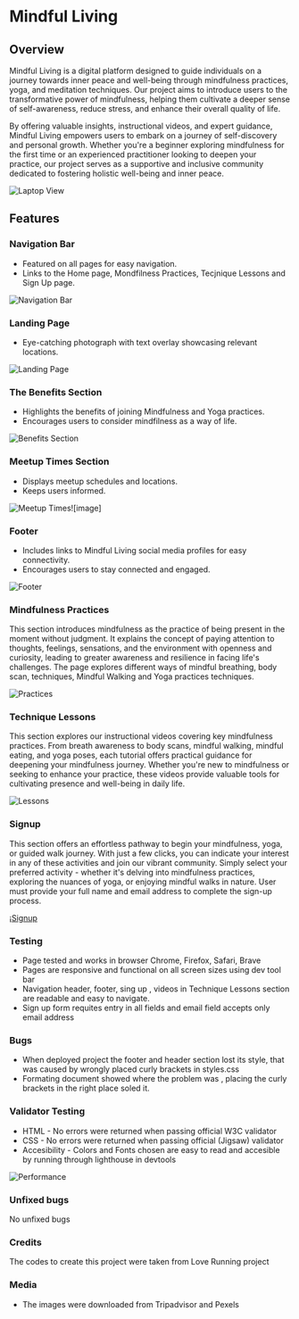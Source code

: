 # Mindful Living

## Overview
Mindful Living is a digital platform designed to guide individuals on a journey towards inner peace and well-being through mindfulness practices, yoga, and meditation techniques. Our project aims to introduce users to the transformative power of mindfulness, helping them cultivate a deeper sense of self-awareness, reduce stress, and enhance their overall quality of life.

By offering valuable insights, instructional videos, and expert guidance, Mindful Living empowers users to embark on a journey of self-discovery and personal growth. Whether you're a beginner exploring mindfulness for the first time or an experienced practitioner looking to deepen your practice, our project serves as a supportive and inclusive community dedicated to fostering holistic well-being and inner peace.


![Laptop View](https://github.com/alexkalisz/Mindful-Living/blob/main/display.png?raw=true)


## Features

### Navigation Bar
- Featured on all pages for easy navigation.
- Links to the Home page, Mondfilness Practices, Tecjnique Lessons and Sign Up page.

![Navigation Bar](https://github.com/alexkalisz/Mindful-Living/blob/main/navigation%20bar.png)

### Landing Page
- Eye-catching photograph with text overlay showcasing relevant locations.

![Landing Page](https://github.com/alexkalisz/Mindful-Living/blob/main/landing%20image.png)  

### The Benefits Section
- Highlights the benefits of joining Mindfulness and Yoga practices.
- Encourages users to consider mindfilness as a way of life.

![Benefits Section](https://github.com/alexkalisz/Mindful-Living/blob/main/Benefits%20Section.png)

### Meetup Times Section
- Displays meetup schedules and locations.
- Keeps users informed.

![Meetup Times](https://github.com/alexkalisz/Mindful-Living/blob/main/Meetup%20Times.png)![image]

### Footer
- Includes links to Mindful Living social media profiles for easy connectivity.
- Encourages users to stay connected and engaged.

![Footer](https://github.com/alexkalisz/Mindful-Living/blob/main/Footer.png)

### Mindfulness Practices
This section introduces mindfulness as the practice of being present in the moment without judgment. It explains the concept of paying attention to thoughts, feelings, sensations, and the environment with openness and curiosity, leading to greater awareness and resilience in facing life's challenges.
The page explores different ways of mindful breathing, body scan, techniques, Mindful Walking and Yoga practices techniques.

![Practices](https://github.com/alexkalisz/Mindful-Living/blob/main/practices.png)

### Technique Lessons

This section explores our instructional videos covering key mindfulness practices. From breath awareness to body scans, mindful walking, mindful eating, and yoga poses, each tutorial offers practical guidance for deepening your mindfulness journey. Whether you're new to mindfulness or seeking to enhance your practice, these videos provide valuable tools for cultivating presence and well-being in daily life.

![Lessons](https://github.com/alexkalisz/Mindful-Living/blob/main/yoga%20poses.png)


### Signup

This section offers an effortless pathway to begin your mindfulness, yoga, or guided walk journey. With just a few clicks, you can indicate your interest in any of these activities and join our vibrant community. Simply select your preferred activity - whether it's delving into mindfulness practices, exploring the nuances of yoga, or enjoying mindful walks in nature. User must provide your full name and email address to complete the sign-up process.


¡[Signup](https://github.com/alexkalisz/Mindful-Living/blob/main/signup.html)

### Testing
- Page tested and works in browser Chrome, Firefox, Safari, Brave
- Pages are responsive and functional on all screen sizes using dev tool bar
- Navigation header, footer, sing up , videos in Technique Lessons section  are readable and easy to navigate.
- Sign up form requites  entry in all fields  and email field accepts only email address

### Bugs

- When deployed project the footer and header section lost its style, that was caused by wrongly placed curly brackets in styles.css
- Formating document showed where the problem was , placing the curly brackets in the right place soled it.

   
### Validator Testing
- HTML - No errors were returned when passing official W3C validator
- CSS -  No errors were returned when passing official (Jigsaw) validator
- Accesibility - Colors and Fonts chosen are easy to read and accesible by running through lighthouse in devtools

![Performance](https://github.com/alexkalisz/Mindful-Living/blob/main/performance.png)


### Unfixed bugs
  No unfixed bugs

### Credits
The codes to create this project were taken from Love Running project

### Media
- The images were downloaded from Tripadvisor and Pexels


  







